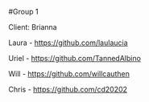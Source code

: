 #Group 1

Client: Brianna

Laura - https://github.com/laulaucia

Uriel - https://github.com/TannedAlbino

Will  - https://github.com/willcauthen

Chris - https://github.com/cd20202